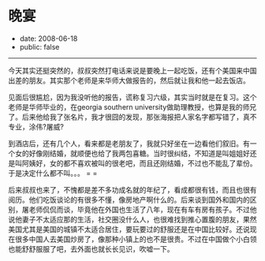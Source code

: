 # 晚宴

- date: 2008-06-18
- public: false

--------------------------


今天其实还挺突然的，叔叔突然打电话来说是要晚上一起吃饭，还有个美国来中国出差的朋友。其实那个老师是来华师大做报告的，然后就让我和他一起去饭店。

见面后很尴尬，因为我没听他的报告，谎称复习六级，其实当时就是在复习。这个老师是华师毕业的，在georgia southern university做助理教授，也算是我的师兄了。后来他给我了张名片，我才很囧的发现，那张海报把人家名字都写错了，真不专业，涂伟?屠威?

到酒店后，还有几个人，看来都是老朋友了，我就只好坐在一边看他们叙旧。有一个女的好像刚结婚，就顺便也给了我两包喜糖。当时很纠结，不知道是叫姐姐好还是叫阿姨好，女的都不喜欢被叫的很老吧，而且还刚结婚，不过也不能乱了辈份。于是决定什么都不叫。。。 = =

后来叔叔也来了，不愧都是差不多功成名就的年纪了，看成都很有钱，而且也很有阅历。他们吃饭谈论的有很多不懂，像房地产啊什么的。后来谈到国外和国内的区别，屠老师侃侃而谈，毕竟他在外国也生活了八年，现在有车有房有孩子。不过他说他妻子不太适应那的生活，社交圈没什么人，也很难找到推心置腹的朋友，果然美国尤其是美国的城镇不太适合居住，要玩要过的舒服还是在中国比较好。还说现在很多中国人去美国炒房了，像那种小镇上的也不是很贵。不过在中国做个小白领也能舒舒服服了吧，去外面也就长长见识，吹嘘一下。
